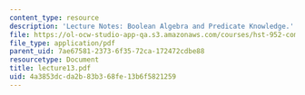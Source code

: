 ```yaml
---
content_type: resource
description: 'Lecture Notes: Boolean Algebra and Predicate Knowledge.'
file: https://ol-ocw-studio-app-qa.s3.amazonaws.com/courses/hst-952-computing-for-biomedical-scientists-fall-2002/4a3853dcda2b83b368fe13b6f5821259_lecture13.pdf
file_type: application/pdf
parent_uid: 7ae67581-2373-6f35-72ca-172472cdbe88
resourcetype: Document
title: lecture13.pdf
uid: 4a3853dc-da2b-83b3-68fe-13b6f5821259
---
```

